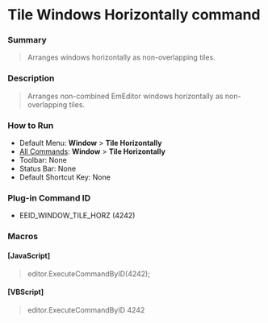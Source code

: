 # Tile Windows Horizontally command

### Summary

> Arranges windows horizontally as non-overlapping tiles.

### Description

> Arranges non-combined EmEditor windows horizontally as non-overlapping tiles.

### How to Run

- Default Menu: **Window** \> **Tile Horizontally**
- [All Commands](../tools/all_commands): **Window**
\> **Tile Horizontally**
- Toolbar: None
- Status Bar: None
- Default Shortcut Key: None

### Plug-in Command ID

- EEID\_WINDOW\_TILE\_HORZ (4242)

### Macros

#### \[JavaScript\]

> editor.ExecuteCommandByID(4242);

#### \[VBScript\]

> editor.ExecuteCommandByID 4242
